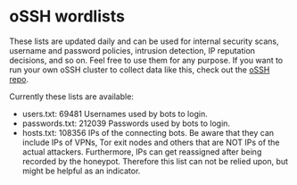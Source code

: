 # oSSH wordlists
These lists are updated daily and can be used for internal security scans, username and password policies, intrusion detection, IP reputation decisions, and so on. Feel free to use them for any purpose. If you want to run your own oSSH cluster to collect data like this, check out the [oSSH repo](https://github.com/toxyl/ossh).  

Currently these lists are available:  
- users.txt: 69481                                                                                                                                                                                                                                                     Usernames used by bots to login. 
- passwords.txt: 212039                                                                                                                                                                                                                                                     Passwords used by bots to login. 
- hosts.txt: 108356                                                                                                                                                                                                                                                     IPs of the connecting bots. Be aware that they can include IPs of VPNs, Tor exit nodes and others that are NOT IPs of the actual attackers. Furthermore, IPs can get reassigned after being recorded by the honeypot. Therefore this list can not be relied upon, but might be helpful as an indicator.
